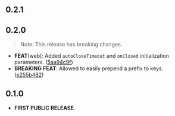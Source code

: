 ## 0.2.1

## 0.2.0

> Note: This release has breaking changes.

 - **FEAT**(web): Added `autoCloseTimeout` and `onClosed` initialization parameters. ([5aa94c9f](https://github.com/Skyost/SimpleSecureStorage/commit/5aa94c9f60389ec45cb158eb4999bb7f93e7256b))
 - **BREAKING** **FEAT**: Allowed to easily prepend a prefix to keys. ([e255b482](https://github.com/Skyost/SimpleSecureStorage/commit/e255b48215f99d682d8d5f07fd8e4a6ebaf92043))

## 0.1.0

- **FIRST PUBLIC RELEASE**.
